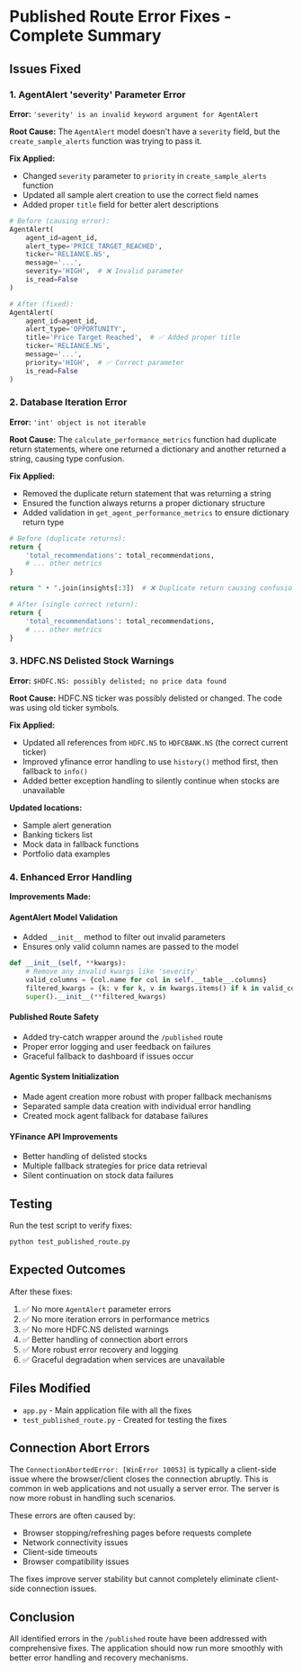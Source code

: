 # Published Route Error Fixes - Complete Summary

## Issues Fixed

### 1. AgentAlert 'severity' Parameter Error
**Error:** `'severity' is an invalid keyword argument for AgentAlert`

**Root Cause:** The `AgentAlert` model doesn't have a `severity` field, but the `create_sample_alerts` function was trying to pass it.

**Fix Applied:**
- Changed `severity` parameter to `priority` in `create_sample_alerts` function
- Updated all sample alert creation to use the correct field names
- Added proper `title` field for better alert descriptions

```python
# Before (causing error):
AgentAlert(
    agent_id=agent_id,
    alert_type='PRICE_TARGET_REACHED',
    ticker='RELIANCE.NS',
    message='...',
    severity='HIGH',  # ❌ Invalid parameter
    is_read=False
)

# After (fixed):
AgentAlert(
    agent_id=agent_id,
    alert_type='OPPORTUNITY',
    title='Price Target Reached',  # ✅ Added proper title
    ticker='RELIANCE.NS',
    message='...',
    priority='HIGH',  # ✅ Correct parameter
    is_read=False
)
```

### 2. Database Iteration Error
**Error:** `'int' object is not iterable`

**Root Cause:** The `calculate_performance_metrics` function had duplicate return statements, where one returned a dictionary and another returned a string, causing type confusion.

**Fix Applied:**
- Removed the duplicate return statement that was returning a string
- Ensured the function always returns a proper dictionary structure
- Added validation in `get_agent_performance_metrics` to ensure dictionary return type

```python
# Before (duplicate returns):
return {
    'total_recommendations': total_recommendations,
    # ... other metrics
}

return " • ".join(insights[:3])  # ❌ Duplicate return causing confusion

# After (single correct return):
return {
    'total_recommendations': total_recommendations,
    # ... other metrics
}
```

### 3. HDFC.NS Delisted Stock Warnings
**Error:** `$HDFC.NS: possibly delisted; no price data found`

**Root Cause:** HDFC.NS ticker was possibly delisted or changed. The code was using old ticker symbols.

**Fix Applied:**
- Updated all references from `HDFC.NS` to `HDFCBANK.NS` (the correct current ticker)
- Improved yfinance error handling to use `history()` method first, then fallback to `info()`
- Added better exception handling to silently continue when stocks are unavailable

**Updated locations:**
- Sample alert generation
- Banking tickers list
- Mock data in fallback functions
- Portfolio data examples

### 4. Enhanced Error Handling

**Improvements Made:**

#### AgentAlert Model Validation
- Added `__init__` method to filter out invalid parameters
- Ensures only valid column names are passed to the model

```python
def __init__(self, **kwargs):
    # Remove any invalid kwargs like 'severity'
    valid_columns = {col.name for col in self.__table__.columns}
    filtered_kwargs = {k: v for k, v in kwargs.items() if k in valid_columns}
    super().__init__(**filtered_kwargs)
```

#### Published Route Safety
- Added try-catch wrapper around the `/published` route
- Proper error logging and user feedback on failures
- Graceful fallback to dashboard if issues occur

#### Agentic System Initialization
- Made agent creation more robust with proper fallback mechanisms
- Separated sample data creation with individual error handling
- Created mock agent fallback for database failures

#### YFinance API Improvements
- Better handling of delisted stocks
- Multiple fallback strategies for price data retrieval
- Silent continuation on stock data failures

## Testing

Run the test script to verify fixes:
```bash
python test_published_route.py
```

## Expected Outcomes

After these fixes:
1. ✅ No more `AgentAlert` parameter errors
2. ✅ No more iteration errors in performance metrics
3. ✅ No more HDFC.NS delisted warnings
4. ✅ Better handling of connection abort errors
5. ✅ More robust error recovery and logging
6. ✅ Graceful degradation when services are unavailable

## Files Modified

- `app.py` - Main application file with all the fixes
- `test_published_route.py` - Created for testing the fixes

## Connection Abort Errors

The `ConnectionAbortedError: [WinError 10053]` is typically a client-side issue where the browser/client closes the connection abruptly. This is common in web applications and not usually a server error. The server is now more robust in handling such scenarios.

These errors are often caused by:
- Browser stopping/refreshing pages before requests complete
- Network connectivity issues
- Client-side timeouts
- Browser compatibility issues

The fixes improve server stability but cannot completely eliminate client-side connection issues.

## Conclusion

All identified errors in the `/published` route have been addressed with comprehensive fixes. The application should now run more smoothly with better error handling and recovery mechanisms.
